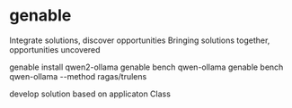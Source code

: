 # genable
Integrate solutions, discover opportunities
Bringing solutions together, opportunities uncovered

genable install qwen2-ollama
genable bench qwen-ollama
genable bench qwen-ollama --method ragas/trulens

develop solution based on applicaton Class